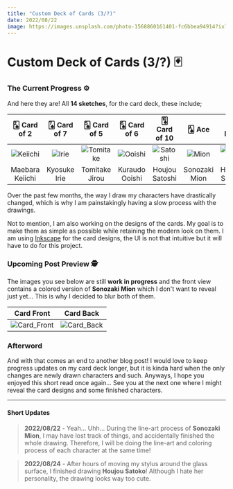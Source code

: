 ```yaml
---
title: "Custom Deck of Cards (3/?)"
date: 2022/08/22
image: https://images.unsplash.com/photo-1568860161401-fc6bbea94914?ixlib=rb-1.2.1&ixid=MnwxMjA3fDB8MHxwaG90by1wYWdlfHx8fGVufDB8fHx8&auto=format&fit=crop&w=500&h=500&q=30
---
```


# Custom Deck of Cards (3/?) 🃏

<h3 id="current-progress">The Current Progress ⚙️</h3>

And here they are! All **14 sketches**, for the card deck, these include;

|🂢 Card of 2|🂧 Card of 7|🂥 Card of 5|🂦 Card of 6|🂪 Card of 10|🂡 Ace|🂮 King|🂫 Jack|🂭 Queen|🂨 Card of 8|🂣 Card of 3|🂩 Card of 9|🂤 Card of 4|🃏 Joker|
|:---:|:---:|:---:|:---:|:---:|:---:|:---:|:---:|:---:|:---:|:---:|:---:|:---:|:---:|
|![Keiichi][keiichi]|![Irie][irie]|![Tomitake][tomitake]|![Ooishi][ooishi]|![Satoshi][satoshi]|![Mion][mion]|![Satoko][satoko]|![Hanyuu][hanyuu]|![Rika][rika]|![Chie][chie]|![Rena][rena]|![Shion][shion]|![Takano][takano]|![Oryou][oryou]|
|Maebara Keiichi|Kyosuke Irie|Tomitake Jirou|Kuraudo Ooishi|Houjou Satoshi|Sonozaki Mion|Houjou Satoko|Hanyuu|Furude Rika|Chie Rumiko|Ryuuguu Rena|Sonozaki Shion|Takano Miyo|Sonozaki Oryou|

Over the past few months, the way I draw my characters have drastically changed, which is why I am painstakingly having a slow process with the drawings.

Not to mention, I am also working on the designs of the cards. My goal is to make them as simple as possible while retaining the modern look on them. I am using [Inkscape](https://inkscape.org/) for the card designs, the UI is not that intuitive but it will have to do for this project.

<h3 id="upcoming-post">Upcoming Post Preview 🕵️</h3>

The images you see below are still **work in progress** and the front view contains a colored version of **Sonozaki Mion** which I don't want to reveal just yet... This is why I decided to blur both of them.

|Card Front|Card Back|
|:---:|:---:|
|![Card_Front][cardFront]|![Card_Back][cardBack]|

<h3 id="afterword">Afterword</h3>

And with that comes an end to another blog post! I would love to keep progress updates on my card deck longer, but it is kinda hard when the only changes are newly drawn characters and such. Anyways, I hope you enjoyed this short read once again... See you at the next one where I might reveal the card designs and some finished characters.

---

#### Short Updates

> **2022/08/22** - Yeah... Uhh... During the line-art process of **Sonozaki Mion**, I may have lost track of things, and accidentally finished the whole drawing. Therefore, I will be doing the line-art and coloring process of each character at the same time!

> **2022/08/24** - After hours of moving my stylus around the glass surface, I finished drawing **Houjou Satoko**! Although I hate her personality, the drawing looks way too cute. 

[cardFront]: https://i.imgur.com/TIzTGB6m.png
[cardBack]: https://i.imgur.com/9aOe6eSm.png

[mion]: https://i.imgur.com/dy8uNChm.png
[satoko]: https://i.imgur.com/IHEVonkm.png
[hanyuu]: https://i.imgur.com/pItxQavm.png
[rika]: https://i.imgur.com/lT1ED93m.png

[chie]: https://i.imgur.com/5cR7Yk8m.png
[rena]: https://i.imgur.com/xlYcwnIm.png
[shion]: https://i.imgur.com/N2iuoC6m.png
[takano]: https://i.imgur.com/EExSOLcm.png
[oryou]: https://i.imgur.com/YWEfXxVm.png

[keiichi]: https://i.imgur.com/cPXSxobm.png
[irie]: https://i.imgur.com/DXhD0oom.png
[tomitake]: https://i.imgur.com/VG0sWp1m.png
[ooishi]: https://i.imgur.com/XyWi7Y1m.png
[satoshi]: https://i.imgur.com/ZudaZKlm.png